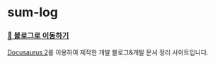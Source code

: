 # sum-log

### [📎 블로그로 이동하기](https://sum-log.vercel.app/)

[Docusaurus 2](https://docusaurus.io/)를 이용하여 제작한 개발 블로그&개발 문서 정리 사이트입니다.
